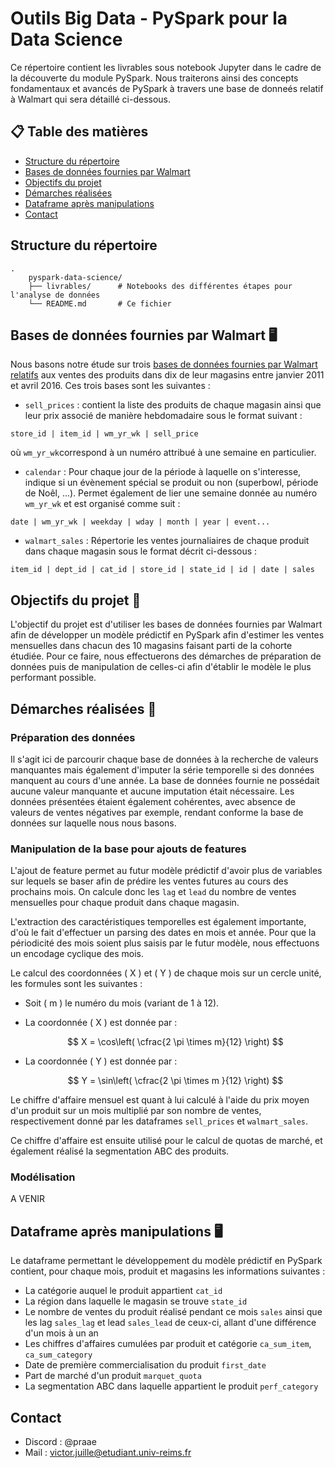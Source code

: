# Outils Big Data - PySpark pour la Data Science

Ce répertoire contient les livrables sous notebook Jupyter dans le cadre de la découverte du module PySpark. Nous traiterons ainsi des concepts fondamentaux et avancés de PySpark à travers une base de donneés relatif à Walmart qui sera détaillé ci-dessous. 

## 📋 **Table des matières**

- [Structure du répertoire](#structure-du-répertoire)
- [Bases de données fournies par Walmart](#bases-de-données-fournies-par-walmart-)
- [Objectifs du projet](#objectifs-du-projet-)
- [Démarches réalisées](#démarches-réalisées-)
- [Dataframe après manipulations](#dataframe-après-manipulations-)
- [Contact](#contact)

## **Structure du répertoire**
```
.
    pyspark-data-science/
    ├── livrables/      # Notebooks des différentes étapes pour l'analyse de données
    └── README.md       # Ce fichier
```

## **Bases de données fournies par Walmart** 🖥

Nous basons notre étude sur trois [bases de données fournies par Walmart relatifs](https://github.com/ettouilebouael/pyspark_for_datascience/raw/refs/heads/main/data/walmart_data.zip) aux ventes des produits dans dix de leur magasins entre janvier 2011 et avril 2016. Ces trois bases sont les suivantes :

- `sell_prices` : contient la liste des produits de chaque magasin ainsi que leur prix associé de manière hebdomadaire sous le format suivant :    
```
store_id | item_id | wm_yr_wk | sell_price
```
où `wm_yr_wk`correspond à un numéro attribué à une semaine en particulier.

- `calendar` : Pour chaque jour de la période à laquelle on s'interesse, indique si un évènement spécial se produit ou non (superbowl, période de Noêl, ...). Permet également de lier une semaine donnée au numéro `wm_yr_wk` et est organisé comme suit :    
```
date | wm_yr_wk | weekday | wday | month | year | event...
```
- `walmart_sales` : Répertorie les ventes journaliaires de chaque produit dans chaque magasin sous le format décrit ci-dessous :    
```
item_id | dept_id | cat_id | store_id | state_id | id | date | sales
```

## **Objectifs du projet** 🎯

L'objectif du projet est d'utiliser les bases de données fournies par Walmart afin de développer un modèle prédictif en PySpark afin d'estimer les ventes mensuelles dans chacun des 10 magasins faisant parti de la cohorte étudiée. Pour ce faire, nous effectuerons des démarches de préparation de données puis de manipulation de celles-ci afin d'établir le modèle le plus performant possible.



## **Démarches réalisées** 📓

### Préparation des données 

Il s'agit ici de parcourir chaque base de données à la recherche de valeurs manquantes mais également d'imputer la série temporelle si des données manquent au cours d'une année. La base de données fournie ne possédait aucune valeur manquante et aucune imputation était nécessaire. Les données présentées étaient également cohérentes, avec absence de valeurs de ventes négatives par exemple, rendant conforme la base de données sur laquelle nous nous basons.

### Manipulation de la base pour ajouts de features

L'ajout de feature permet au futur modèle prédictif d'avoir plus de variables sur lequels se baser afin de prédire les ventes futures au cours des prochains mois. On calcule donc les `lag` et `lead` du nombre de ventes mensuelles pour chaque produit dans chaque magasin.

L'extraction des caractéristiques temporelles est également importante, d'où le fait d'effectuer un parsing des dates en mois et année. Pour que la périodicité des mois soient plus saisis par le futur modèle, nous effectuons un encodage cyclique des mois.

Le calcul des coordonnées \( X \) et \( Y \) de chaque mois sur un cercle unité, les formules sont les suivantes :

- Soit \( m \) le numéro du mois (variant de 1 à 12).
- La coordonnée \( X \) est donnée par :

  $$ X = \cos\left( \cfrac{2 \pi \times m}{12} \right) $$

- La coordonnée \( Y \) est donnée par :

  $$ Y = \sin\left( \cfrac{2 \pi \times m }{12} \right) $$

Le chiffre d'affaire mensuel est quant à lui calculé à l'aide du prix moyen d'un produit sur un mois multiplié par son nombre de ventes, respectivement donné par les dataframes `sell_prices` et `walmart_sales`. 

Ce chiffre d'affaire est ensuite utilisé pour le calcul de quotas de marché, et également réalisé la segmentation ABC des produits.

### Modélisation 

A VENIR

## **Dataframe après manipulations** 🖥

Le dataframe permettant le développement du modèle prédictif en PySpark contient, pour chaque mois, produit et magasins les informations suivantes :

- La catégorie auquel le produit appartient `cat_id`
- La région dans laquelle le magasin se trouve `state_id`
- Le nombre de ventes du produit réalisé pendant ce mois `sales` ainsi que les lag `sales_lag` et lead `sales_lead` de ceux-ci, allant d'une différence d'un mois à un an
- Les chiffres d'affaires cumulées par produit et catégorie `ca_sum_item`, `ca_sum_category`
- Date de première commercialisation du produit `first_date`
- Part de marché d'un produit `marquet_quota`
- La segmentation ABC dans laquelle appartient le produit `perf_category`
  
## **Contact**

- Discord : @praae
- Mail : victor.juille@etudiant.univ-reims.fr
